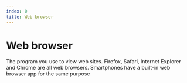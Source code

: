 ```yaml
---
index: 0
title: Web browser
---
```

# Web browser

The program you use to view web sites. Firefox, Safari, Internet Explorer and Chrome are all web browsers. Smartphones have a built-in web browser app for the same purpose